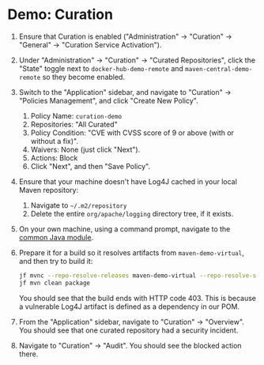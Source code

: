 # Demo: Curation

1. Ensure that Curation is enabled ("Administration" -> "Curation" -> "General" -> "Curation Service Activation").
2. Under "Administration" -> "Curation" -> "Curated Repositories", click the "State" toggle next to `docker-hub-demo-remote`
   and `maven-central-demo-remote` so they become enabled.
3. Switch to the "Application" sidebar, and navigate to "Curation" -> "Policies Management", and click "Create New Policy".
   1. Policy Name: `curation-demo`
   2. Repositories: "All Curated"
   3. Policy Condition: "CVE with CVSS score of 9 or above (with or without a fix)".
   4. Waivers: None (just click "Next").
   5. Actions: Block
   6. Click "Next", and then "Save Policy".
4. Ensure that your machine doesn't have Log4J cached in your local Maven repository:
   1. Navigate to `~/.m2/repository`
   2. Delete the entire `org/apache/logging` directory tree, if it exists.
5. On your own machine, using a command prompt, navigate to the [common Java module](../../common/java).
6. Prepare it for a build so it resolves artifacts from `maven-demo-virtual`, and then try to build it:
   ```bash
   jf mvnc --repo-resolve-releases maven-demo-virtual --repo-resolve-snapshots maven-demo-virtual
   jf mvn clean package
   ```

   You should see that the build ends with HTTP code 403. This is because a vulnerable Log4J artifact is defined
   as a dependency in our POM.

7. From the "Application" sidebar, navigate to "Curation" -> "Overview". You should see that one curated repository
   had a security incident.
8. Navigate to "Curation" -> "Audit". You should see the blocked action there.
